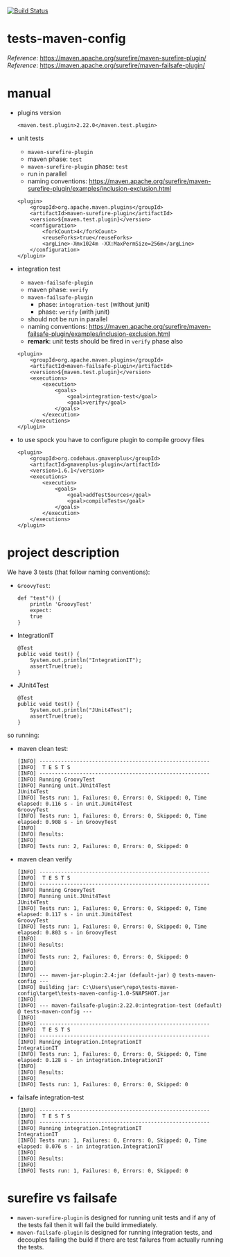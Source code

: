 [![Build Status](https://travis-ci.com/mtumilowicz/tests-maven-config.svg?branch=master)](https://travis-ci.com/mtumilowicz/tests-maven-config)

# tests-maven-config

_Reference_: https://maven.apache.org/surefire/maven-surefire-plugin/  
_Reference_: https://maven.apache.org/surefire/maven-failsafe-plugin/

# manual
* plugins version
    ```
    <maven.test.plugin>2.22.0</maven.test.plugin>
    ```
* unit tests
    * `maven-surefire-plugin`
    * maven phase: `test`
    * `maven-surefire-plugin` phase: `test`
    * run in parallel
    * naming conventions: https://maven.apache.org/surefire/maven-surefire-plugin/examples/inclusion-exclusion.html
    ```
    <plugin>
        <groupId>org.apache.maven.plugins</groupId>
        <artifactId>maven-surefire-plugin</artifactId>
        <version>${maven.test.plugin}</version>
        <configuration>
            <forkCount>4</forkCount>
            <reuseForks>true</reuseForks>
            <argLine>-Xmx1024m -XX:MaxPermSize=256m</argLine>
        </configuration>
    </plugin>    
    ```
    
* integration test
    * `maven-failsafe-plugin`
    * maven phase: `verify`
    * `maven-failsafe-plugin` 
        * phase: `integration-test` (without junit)
        * phase: `verify` (with junit)
    * should not be run in parallel
    * naming conventions: https://maven.apache.org/surefire/maven-failsafe-plugin/examples/inclusion-exclusion.html
    * **remark**: unit tests should be fired in `verify` phase also
    ```
    <plugin>
        <groupId>org.apache.maven.plugins</groupId>
        <artifactId>maven-failsafe-plugin</artifactId>
        <version>${maven.test.plugin}</version>
        <executions>
            <execution>
                <goals>
                    <goal>integration-test</goal>
                    <goal>verify</goal>
                </goals>
            </execution>
        </executions>
    </plugin>
    ```

* to use spock you have to configure plugin to compile groovy files
    ```
    <plugin>
        <groupId>org.codehaus.gmavenplus</groupId>
        <artifactId>gmavenplus-plugin</artifactId>
        <version>1.6.1</version>
        <executions>
            <execution>
                <goals>
                    <goal>addTestSources</goal>
                    <goal>compileTests</goal>
                </goals>
            </execution>
        </executions>
    </plugin>
    ```
    
    
# project description
We have 3 tests (that follow naming conventions):
* `GroovyTest`:
    ```
    def "test"() {
        println 'GroovyTest'
        expect:
        true
    }    
    ```
* IntegrationIT
    ```
    @Test
    public void test() {
        System.out.println("IntegrationIT");
        assertTrue(true);
    }    
    ```
* JUnit4Test
    ```
    @Test
    public void test() {
        System.out.println("JUnit4Test");
        assertTrue(true);
    }    
    ```
so running:
* maven clean test:
    ```
    [INFO] -------------------------------------------------------
    [INFO]  T E S T S
    [INFO] -------------------------------------------------------
    [INFO] Running GroovyTest
    [INFO] Running unit.JUnit4Test
    JUnit4Test
    [INFO] Tests run: 1, Failures: 0, Errors: 0, Skipped: 0, Time elapsed: 0.116 s - in unit.JUnit4Test
    GroovyTest
    [INFO] Tests run: 1, Failures: 0, Errors: 0, Skipped: 0, Time elapsed: 0.908 s - in GroovyTest
    [INFO] 
    [INFO] Results:
    [INFO] 
    [INFO] Tests run: 2, Failures: 0, Errors: 0, Skipped: 0
    ```

* maven clean verify
    ```
    [INFO] -------------------------------------------------------
    [INFO]  T E S T S
    [INFO] -------------------------------------------------------
    [INFO] Running GroovyTest
    [INFO] Running unit.JUnit4Test
    JUnit4Test
    [INFO] Tests run: 1, Failures: 0, Errors: 0, Skipped: 0, Time elapsed: 0.117 s - in unit.JUnit4Test
    GroovyTest
    [INFO] Tests run: 1, Failures: 0, Errors: 0, Skipped: 0, Time elapsed: 0.803 s - in GroovyTest
    [INFO] 
    [INFO] Results:
    [INFO] 
    [INFO] Tests run: 2, Failures: 0, Errors: 0, Skipped: 0
    [INFO] 
    [INFO] 
    [INFO] --- maven-jar-plugin:2.4:jar (default-jar) @ tests-maven-config ---
    [INFO] Building jar: C:\Users\user\repo\tests-maven-config\target\tests-maven-config-1.0-SNAPSHOT.jar
    [INFO] 
    [INFO] --- maven-failsafe-plugin:2.22.0:integration-test (default) @ tests-maven-config ---
    [INFO] 
    [INFO] -------------------------------------------------------
    [INFO]  T E S T S
    [INFO] -------------------------------------------------------
    [INFO] Running integration.IntegrationIT
    IntegrationIT
    [INFO] Tests run: 1, Failures: 0, Errors: 0, Skipped: 0, Time elapsed: 0.128 s - in integration.IntegrationIT
    [INFO] 
    [INFO] Results:
    [INFO] 
    [INFO] Tests run: 1, Failures: 0, Errors: 0, Skipped: 0
    ```

* failsafe integration-test
    ```
    [INFO] -------------------------------------------------------
    [INFO]  T E S T S
    [INFO] -------------------------------------------------------
    [INFO] Running integration.IntegrationIT
    IntegrationIT
    [INFO] Tests run: 1, Failures: 0, Errors: 0, Skipped: 0, Time elapsed: 0.076 s - in integration.IntegrationIT
    [INFO] 
    [INFO] Results:
    [INFO] 
    [INFO] Tests run: 1, Failures: 0, Errors: 0, Skipped: 0
    ```
    
# surefire vs failsafe
* `maven-surefire-plugin` is designed for running unit tests and if 
any of the tests fail then it will fail the build immediately.
* `maven-failsafe-plugin` is designed for running integration tests, 
and decouples failing the build if there are test failures from 
actually running the tests.